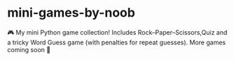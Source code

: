 # mini-games-by-noob
🎮 My mini Python game collection! Includes Rock–Paper–Scissors,Quiz and a tricky Word Guess game (with penalties for repeat guesses). More games coming soon 🚀
